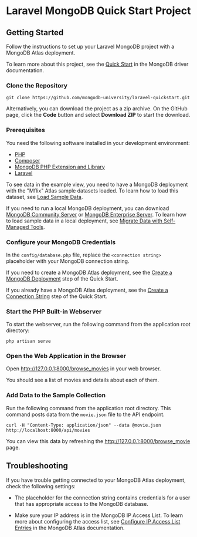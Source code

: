 # Laravel MongoDB Quick Start Project

## Getting Started

Follow the instructions to set up your Laravel MongoDB project with a MongoDB
Atlas deployment.

To learn more about this project, see the [Quick Start](https://www.mongodb.com/docs/drivers/php/laravel-mongodb/current/quick-start/)
in the MongoDB driver documentation.

### Clone the Repository

```
git clone https://github.com/mongodb-university/laravel-quickstart.git
```

Alternatively, you can download the project as a zip archive. On the
GitHub page, click the **Code** button and select **Download ZIP** to start
the download.

### Prerequisites

You need the following software installed in your development environment:

- [PHP](https://www.php.net/downloads)
- [Composer](https://getcomposer.org/doc/00-intro.md)
- [MongoDB PHP Extension and Library](https://www.mongodb.com/docs/php-library/current/tutorial/install-php-library/)
- [Laravel](https://laravel.com/docs/10.x/installation#creating-a-laravel-project)

To see data in the example view, you need to have a MongoDB deployment
with the "Mflix" Atlas sample datasets loaded. To learn how to load this
dataset, see [Load Sample Data](https://www.mongodb.com/docs/atlas/sample-data/?).

If you need to run a local MongoDB deployment, you can download
[MongoDB Community Server](https://www.mongodb.com/try/download/community) or
[MongoDB Enterprise Server](https://www.mongodb.com/try/download/enterprise).
To learn how to load sample data in a local deployment, see
[Migrate Data with Self-Managed Tools](https://www.mongodb.com/docs/atlas/migration-self-managed/).

### Configure your MongoDB Credentials

In the ``config/database.php`` file, replace the ``<connection string>`` placeholder
with your MongoDB connection string.

If you need to create a MongoDB Atlas deployment, see the
[Create a MongoDB Deployment](https://www.mongodb.com/docs/drivers/php/laravel-mongodb/current/quick-start/create-a-deployment)
step of the Quick Start.

If you already have a MongoDB Atlas deployment, see the
[Create a Connection String](https://www.mongodb.com/docs/drivers/php/laravel-mongodb/current/quick-start/create-a-connection-string)
step of the Quick Start.

### Start the PHP Built-in Webserver

To start the webserver, run the following command from the application root
directory:

```
php artisan serve
```

### Open the Web Application in the Browser

Open http://127.0.0.1:8000/browse_movies in your web browser.

You should see a list of movies and details about each of them.

### Add Data to the Sample Collection

Run the following command from the application root directory. This command
posts  data from the ``movie.json`` file to the API endpoint.

```
curl -H "Content-Type: application/json" --data @movie.json http://localhost:8000/api/movies
```

You can view this data by refreshing the http://127.0.0.1:8000/browse_movie page.

## Troubleshooting

If you have trouble getting connected to your MongoDB Atlas deployment, check
the following settings:

- The placeholder for the connection string contains credentials for a user that has appropriate access to the MongoDB database.

- Make sure your IP address is in the MongoDB IP Access List. To learn more about configuring the access list, see [Configure IP Access List Entries](https://www.mongodb.com/docs/atlas/security/ip-access-list/) in the MongoDB Atlas documentation.

